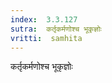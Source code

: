 ```yaml
---
index:  3.3.127
sutra:  कर्तृकर्मणोश्च भूकृज्ञोः
vritti:  samhita 
---
```


कर्तृकर्मणोश्च भूकृज्ञोः

